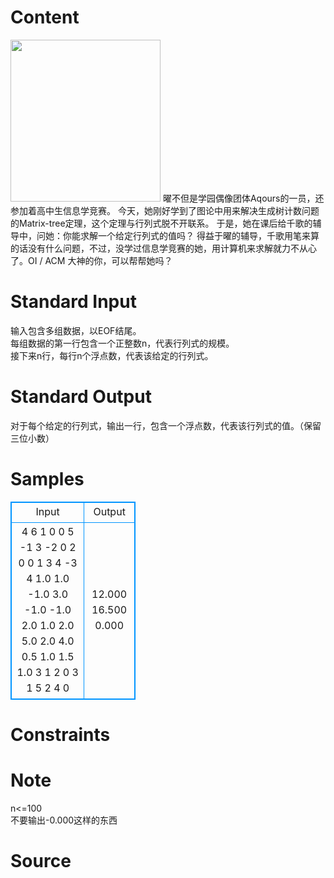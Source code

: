 
# Content

<img src="/source/lutece/yao-jiang-de-xian-xing-dai-shu-ke-tang-san/img/aHR0cDovL2ltYWdlcy5jbmJsb2dzLmNvbS9jbmJsb2dzX2NvbS9hdXRza3ktamFkZWsvMTA3NzIxNi9vXyVlNSU4ZCU4MyVlNiU5YiU5YzQuanBn.jpg"  width=240 height=259>    
曜不但是学园偶像团体Aqours的一员，还参加着高中生信息学竞赛。    
今天，她刚好学到了图论中用来解决生成树计数问题的Matrix-tree定理，这个定理与行列式脱不开联系。   
于是，她在课后给千歌的辅导中，问她：你能求解一个给定行列式的值吗？    
得益于曜的辅导，千歌用笔来算的话没有什么问题，不过，没学过信息学竞赛的她，用计算机来求解就力不从心了。OI / ACM 大神的你，可以帮帮她吗？

# Standard Input

输入包含多组数据，以EOF结尾。    
每组数据的第一行包含一个正整数n，代表行列式的规模。   
接下来n行，每行n个浮点数，代表该给定的行列式。

# Standard Output

对于每个给定的行列式，输出一行，包含一个浮点数，代表该行列式的值。（保留三位小数）

# Samples

<style>
        table,table tr th, table tr td { border:1px solid #0094ff; }
        table { width: 200px; min-height: 25px; line-height: 25px; text-align: center; border-collapse: collapse;}   
    </style>
<table>
	<tr>
		<td>Input</td>
		<td>Output</td>
	</tr>
<tr><td>4
6 1 0 0
5 -1 3 -2
0 2 0 0
1 3 4 -3
4
1.0 1.0 -1.0 3.0
-1.0 -1.0 2.0 1.0
2.0 5.0 2.0 4.0
0.5 1.0 1.5 1.0
3
1 2 0
3 1 5
2 4 0</td><td>12.000
16.500
0.000
</td></tr></table>


# Constraints



# Note

n<=100   
不要输出-0.000这样的东西

# Source



